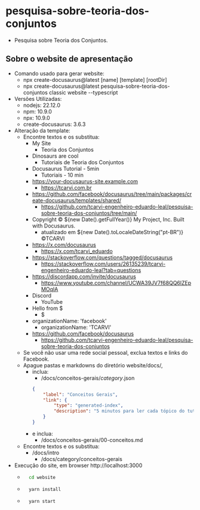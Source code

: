 # pesquisa-sobre-teoria-dos-conjuntos
- Pesquisa sobre Teoria dos Conjuntos.

## Sobre o website de apresentação
- Comando usado para gerar website:
	- npx create-docusaurus@latest [name] [template] [rootDir]
	- npx create-docusaurus@latest pesquisa-sobre-teoria-dos-conjuntos classic website --typescript
- Versões Utilizadas:
	- nodejs: 22.12.0
	- npm: 10.9.0
	- npx: 10.9.0
	- create-docusaurus: 3.6.3
- Alteração da template:
	- Encontre textos e os substitua:
		- My Site
			- Teoria dos Conjuntos
		- Dinosaurs are cool
			- Tutoriais de Teoria dos Conjuntos
		- Docusaurus Tutorial - 5min
			- Tutoriais - 10 min
		- https://your-docusaurus-site.example.com
			- https://tcarvi.com.br
		- https://github.com/facebook/docusaurus/tree/main/packages/create-docusaurus/templates/shared/
			- https://github.com/tcarvi-engenheiro-eduardo-leal/pesquisa-sobre-teoria-dos-conjuntos/tree/main/
		- Copyright © ${new Date().getFullYear()} My Project, Inc. Built with Docusaurus.
			- atualizado em  ${new Date().toLocaleDateString("pt-BR")} ©TCARVI
		- https://x.com/docusaurus
			- https://x.com/tcarvi_eduardo
		- https://stackoverflow.com/questions/tagged/docusaurus		
			- https://stackoverflow.com/users/26135239/tcarvi-engenheiro-eduardo-leal?tab=questions
		- https://discordapp.com/invite/docusaurus
			- https://www.youtube.com/channel/UCWA39JV7f68QQ6lZEpMOqIA
		- Discord
			- YouTube
		- Hello from $
			- $
		- organizationName: 'facebook'
			- organizationName: 'TCARVI'
		- https://github.com/facebook/docusaurus
			- https://github.com/tcarvi-engenheiro-eduardo-leal/pesquisa-sobre-teoria-dos-conjuntos
	- Se você não usar uma rede social pessoal, exclua textos e links do Facebook.
	- Apague pastas e markdowns do diretório website/docs/, 
		- inclua:
			- /docs/conceitos-gerais/_category_.json
			```json			        {
				"label": "Conceitos Gerais",
				"link": {
  					"type": "generated-index",
  					"description": "5 minutos para ler cada tópico do tutorial."
				}				 	   }  
			```
		- e inclua:
			- /docs/conceitos-gerais/00-conceitos.md
	- Encontre textos e os substitua:
		- /docs/intro
			- /docs/category/conceitos-gerais
- Execução do site, em browser http://localhost:3000
	- ```bash
		cd website
		```    
	- ```bash
		yarn install
		```  
	- ```bash
		yarn start
		```  
